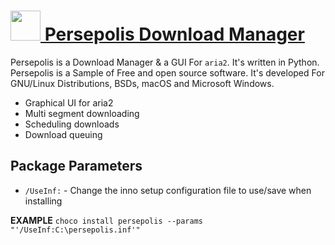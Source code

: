 # [<img src="https://cdn.rawgit.com/AdmiringWorm/chocolatey-packages/60cdba448364aed152ef33289320abca8b713f34/automatic/persepolis/icons/48x48.png" height="48" width="48" /> Persepolis Download Manager](https://chocolatey.org/packages/persepolis)

Persepolis is a Download Manager & a GUI For `aria2`. It's written in Python. Persepolis is a Sample of Free and open source software. It's developed For GNU/Linux Distributions, BSDs, macOS and Microsoft Windows.

- Graphical UI for aria2
- Multi segment downloading
- Scheduling downloads
- Download queuing

## Package Parameters
- `/UseInf:` - Change the inno setup configuration file to use/save when installing

**EXAMPLE**
`choco install persepolis --params "'/UseInf:C:\persepolis.inf'"`
